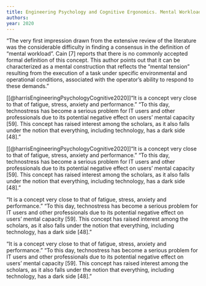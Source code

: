 ```yaml
---
title: Engineering Psychology and Cognitive Ergonomics. Mental Workload, Human Physiology, and Human Energy: 17th International Conference, EPCE 2020, Held as Part of the 22nd HCI International Conference, HCII 2020, Copenhagen, Denmark, July 19–24, 2020, Proceedings, Part I
authors: 
year: 2020
---
```




“The very first impression drawn from the extensive review of the literature was the considerable difficulty in finding a consensus in the definition of “mental workload”. Cain [7] reports that there is no commonly accepted formal definition of this concept. This author points out that it can be characterized as a mental construction that reflects the “mental tension” resulting from the execution of a task under specific environmental and operational conditions, associated with the operator’s ability to respond to these demands.” 

[[@harrisEngineeringPsychologyCognitive2020]]“It is a concept very close to that of fatigue, stress, anxiety and performance.” 
“To this day, technostress has become a serious problem for IT users and other professionals due to its potential negative effect on users’ mental capacity [59]. This concept has raised interest among the scholars, as it also falls under the notion that everything, including technology, has a dark side [48].” 

[[@harrisEngineeringPsychologyCognitive2020]]“It is a concept very close to that of fatigue, stress, anxiety and performance.” 
“To this day, technostress has become a serious problem for IT users and other professionals due to its potential negative effect on users’ mental capacity [59]. This concept has raised interest among the scholars, as it also falls under the notion that everything, including technology, has a dark side [48].” 

“It is a concept very close to that of fatigue, stress, anxiety and performance.” 
“To this day, technostress has become a serious problem for IT users and other professionals due to its potential negative effect on users’ mental capacity [59]. This concept has raised interest among the scholars, as it also falls under the notion that everything, including technology, has a dark side [48].” 

“It is a concept very close to that of fatigue, stress, anxiety and performance.” 
“To this day, technostress has become a serious problem for IT users and other professionals due to its potential negative effect on users’ mental capacity [59]. This concept has raised interest among the scholars, as it also falls under the notion that everything, including technology, has a dark side [48].” 